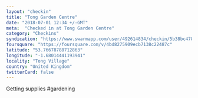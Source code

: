 ```yaml
---
layout: "checkin"
title: "Tong Garden Centre"
date: "2018-07-01 12:34 +/-GMT"
meta:  "Checked in at Tong Garden Centre"
category: "Checkins"
syndication: "https://www.swarmapp.com/user/492614834/checkin/5b38bc4781a0ea002ccce0ed"
foursquare: "https://foursquare.com/v/4bd8275909ecb7138c22487c"
latitude: "53.76678788712863"
longitude: "-1.68014441193941"
locality: "Tong Village"
country: "United Kingdom"
twitterCard: false
---
```

Getting supplies #gardening
